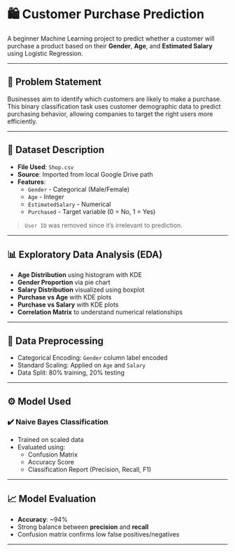 # 🛍️ Customer Purchase Prediction

A beginner Machine Learning project to predict whether a customer will purchase a product based on their **Gender**, **Age**, and **Estimated Salary** using Logistic Regression.

---

## 📌 Problem Statement

Businesses aim to identify which customers are likely to make a purchase. This binary classification task uses customer demographic data to predict purchasing behavior, allowing companies to target the right users more efficiently.

---

## 🧾 Dataset Description

- **File Used**: `Shop.csv`
- **Source**: Imported from local Google Drive path
- **Features**:
  - `Gender` - Categorical (Male/Female)
  - `Age` - Integer
  - `EstimatedSalary` - Numerical
  - `Purchased` - Target variable (0 = No, 1 = Yes)

> `User ID` was removed since it’s irrelevant to prediction.

---

## 📊 Exploratory Data Analysis (EDA)

- **Age Distribution** using histogram with KDE
- **Gender Proportion** via pie chart
- **Salary Distribution** visualized using boxplot
- **Purchase vs Age** with KDE plots
- **Purchase vs Salary** with KDE plots
- **Correlation Matrix** to understand numerical relationships

---

## 🧼 Data Preprocessing

- Categorical Encoding: `Gender` column label encoded
- Standard Scaling: Applied on `Age` and `Salary`
- Data Split: 80% training, 20% testing

---

## ⚙️ Model Used

### ✔️ Naive Bayes Classification
- Trained on scaled data
- Evaluated using:
  - Confusion Matrix
  - Accuracy Score
  - Classification Report (Precision, Recall, F1)

---

## 📈 Model Evaluation

- **Accuracy**: ~94%
- Strong balance between **precision** and **recall**
- Confusion matrix confirms low false positives/negatives

---

